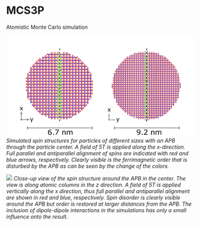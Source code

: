 # MCS3P
Atomistic Monte Carlo simulation

![](./MCsim_structures.png)
*Simulated spin structures for particles of different sizes with an APB through the particle center. A field of 5T is applied along the x-direction. Full parallel and antiparallel alignment of spins are indicated with red and blue arrows, respectively. Clearly visible is the ferrimagnetic order that is disturbed by the APB as can be seen by the change of the colors.*

![](./D11_local_spin_sctructure_3D.png)
*Close-up view of the spin structure around the APB in the center. The view is along atomic columns in the z direction. A field of 5T is applied vertically along the x direction, thus full parallel and antiparallel alignment are shown in red and blue, respectively. Spin disorder is clearly visible around the APB but order is restored at larger distances from the APB. The inclusion of dipole-dipole interactions in the simulations has only a small influence onto the result.*
